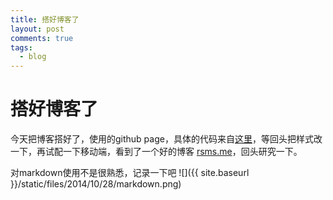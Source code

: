 ```yaml
---
title: 搭好博客了
layout: post
comments: true
tags:
  - blog
---
```


# 搭好博客了

今天把博客搭好了，使用的github page，具体的代码来自[这里](https://github.com/waynezhang/blog)，等回头把样式改一下，再试配一下移动端，看到了一个好的博客 [rsms.me](http://rsms.me)，回头研究一下。

对markdown使用不是很熟悉，记录一下吧
![]({{ site.baseurl }}/static/files/2014/10/28/markdown.png)